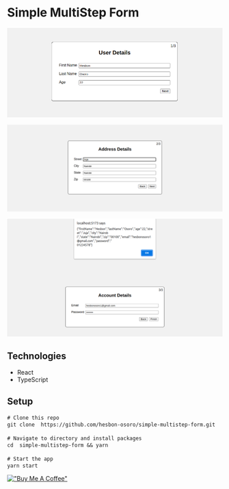 # Simple MultiStep Form

[![MultiStep](assets/simple-multistep.png)](https://simple-multistep-form.netlify.app/)

[![Address](assets/simple-multistep-address.png)](https://simple-multistep-form.netlify.app/)

[![Account](assets/simple-multistep-account.png)](https://simple-multistep-form.netlify.app/)

## Technologies

- React
- TypeScript

## Setup

```code
# Clone this repo
git clone  https://github.com/hesbon-osoro/simple-multistep-form.git

# Navigate to directory and install packages
cd  simple-multistep-form && yarn

# Start the app
yarn start
```

[!["Buy Me A Coffee"](https://www.buymeacoffee.com/assets/img/custom_images/orange_img.png)](https://www.buymeacoffee.com/wazimu)
